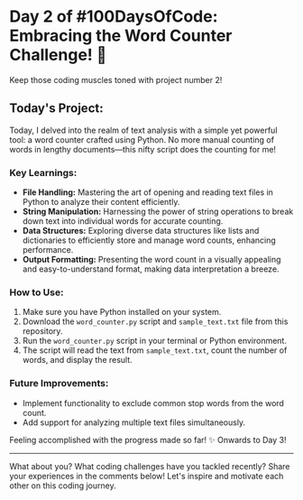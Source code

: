 # Day 2 of #100DaysOfCode: Embracing the Word Counter Challenge! 📝

Keep those coding muscles toned with project number 2!

## Today's Project:
Today, I delved into the realm of text analysis with a simple yet powerful tool: a word counter crafted using Python. No more manual counting of words in lengthy documents—this nifty script does the counting for me!

### Key Learnings:
- **File Handling:** Mastering the art of opening and reading text files in Python to analyze their content efficiently.
- **String Manipulation:** Harnessing the power of string operations to break down text into individual words for accurate counting.
- **Data Structures:** Exploring diverse data structures like lists and dictionaries to efficiently store and manage word counts, enhancing performance.
- **Output Formatting:** Presenting the word count in a visually appealing and easy-to-understand format, making data interpretation a breeze.

### How to Use:
1. Make sure you have Python installed on your system.
2. Download the `word_counter.py` script and `sample_text.txt` file from this repository.
3. Run the `word_counter.py` script in your terminal or Python environment.
4. The script will read the text from `sample_text.txt`, count the number of words, and display the result.

### Future Improvements:
- Implement functionality to exclude common stop words from the word count.
- Add support for analyzing multiple text files simultaneously.

Feeling accomplished with the progress made so far! ✨ Onwards to Day 3!

---

What about you? What coding challenges have you tackled recently? Share your experiences in the comments below! Let's inspire and motivate each other on this coding journey.
